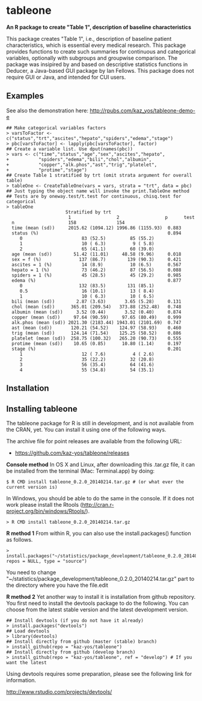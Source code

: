 tableone
===============================================================================

**An R package to create "Table 1", description of baseline characteristics**

This package creates "Table 1", i.e., description of baseline patient characteristics, which is essential every medical research. This package provides functions to create such summaries for continuous and categorical variables, optionally with subgroups and groupwise comparison. The package was insipired by and based on descriptive statistics functions in Deducer, a Java-based GUI package by Ian Fellows. This package does not require GUI or Java, and intended for CUI users.


Examples
-------------------------------------------------------------------------------

See also the demonstration here: http://rpubs.com/kaz_yos/tableone-demo-e

```
## Make categorical variables factors
> varsToFactor <- c("status","trt","ascites","hepato","spiders","edema","stage")
> pbc[varsToFactor] <- lapply(pbc[varsToFactor], factor)
## Create a variable list. Use dput(names(pbc))
> vars <- c("time","status","age","sex","ascites","hepato",
+           "spiders","edema","bili","chol","albumin",
+           "copper","alk.phos","ast","trig","platelet",
+           "protime","stage")
## Create Table 1 stratified by trt (omit strata argument for overall table)
> tableOne <- CreateTableOne(vars = vars, strata = "trt", data = pbc)
## Just typing the object name will invoke the print.TableOne method
## Tests are by oneway.test/t.test for continuous, chisq.test for categorical
> tableOne
                      Stratified by trt
                       1                 2                 p      test
  n                    158               154                          
  time (mean (sd))     2015.62 (1094.12) 1996.86 (1155.93)  0.883     
  status (%)                                                0.894     
     0                      83 (52.5)         85 (55.2)               
     1                      10 ( 6.3)          9 ( 5.8)               
     2                      65 (41.1)         60 (39.0)               
  age (mean (sd))        51.42 (11.01)     48.58 (9.96)     0.018     
  sex = f (%)              137 (86.7)        139 (90.3)     0.421     
  ascites = 1 (%)           14 (8.9)          10 (6.5)      0.567     
  hepato = 1 (%)            73 (46.2)         87 (56.5)     0.088     
  spiders = 1 (%)           45 (28.5)         45 (29.2)     0.985     
  edema (%)                                                 0.877     
     0                     132 (83.5)        131 (85.1)               
     0.5                    16 (10.1)         13 ( 8.4)               
     1                      10 ( 6.3)         10 ( 6.5)               
  bili (mean (sd))        2.87 (3.63)       3.65 (5.28)     0.131     
  chol (mean (sd))      365.01 (209.54)   373.88 (252.48)   0.748     
  albumin (mean (sd))     3.52 (0.44)       3.52 (0.40)     0.874     
  copper (mean (sd))     97.64 (90.59)     97.65 (80.49)    0.999     
  alk.phos (mean (sd)) 2021.30 (2183.44) 1943.01 (2101.69)  0.747     
  ast (mean (sd))       120.21 (54.52)    124.97 (58.93)    0.460     
  trig (mean (sd))      124.14 (71.54)    125.25 (58.52)    0.886     
  platelet (mean (sd))  258.75 (100.32)   265.20 (90.73)    0.555     
  protime (mean (sd))    10.65 (0.85)      10.80 (1.14)     0.197     
  stage (%)                                                 0.201     
     1                      12 ( 7.6)          4 ( 2.6)               
     2                      35 (22.2)         32 (20.8)               
     3                      56 (35.4)         64 (41.6)               
     4                      55 (34.8)         54 (35.1)               
```


Installation
-------------------------------------------------------------------------------

Installing tableone
--------------------
The tableone package for R is still in development, and is not available from the CRAN, yet. You can install it using one of the following ways.

The archive file for point releases are available from the following  URL:

- https://github.com/kaz-yos/tableone/releases

**Console method**
In OS X and Linux, after downloading this .tar.gz file, it can be installed from the terminal (Mac: Terminal.app) by doing:

```
$ R CMD install tableone_0.2.0_20140214.tar.gz # (or what ever the current version is)
```

In Windows, you should be able to do the same in the console. If it does not work please install the Rtools (http://cran.r-project.org/bin/windows/Rtools/).

```
> R CMD install tableone_0.2.0_20140214.tar.gz
```

**R method 1**
From within R, you can also use the install.packages() function as follows.

```
> install.packages("~/statistics/package_development/tableone_0.2.0_20140214.tar.gz", repos = NULL, type = "source")
```

You need to change "~/statistics/package_development/tableone_0.2.0_20140214.tar.gz" part to the directory where you have the file.edit

**R method 2**
Yet another way to install it is installation from github repository. You first need to install the devtools package to do the following. You can choose from the latest stable version and the latest development version.
```
## Install devtools (if you do not have it already)
> install.packages("devtools")
## Load devtools
> library(devtools)
## Install directly from github (master (stable) branch)
> install_github(repo = "kaz-yos/tableone")
## Install directly from github (develop branch)
> install_github(repo = "kaz-yos/tableone", ref = "develop") # If you want the latest
```

Using devtools requires some preparation, please see the following link for information.

http://www.rstudio.com/projects/devtools/
